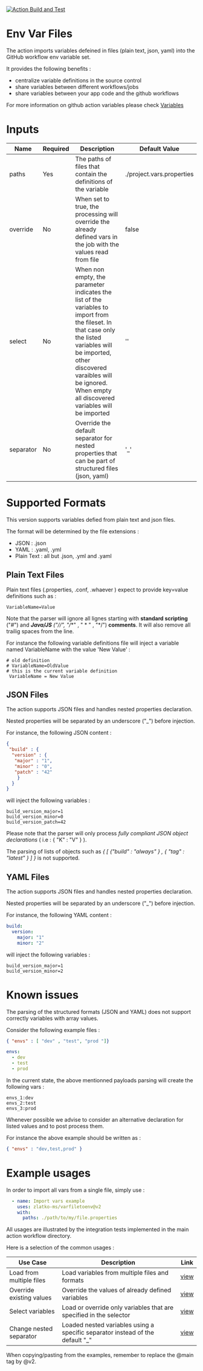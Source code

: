 [![Action Build and Test](https://github.com/zlatko-ms/envarfiles/actions/workflows/buildtest.yml/badge.svg)](https://github.com/zlatko-ms/envarfiles/actions/workflows/buildtest.yml)

# Env Var Files

The action imports variables defeined in files (plain text, json, yaml) into the GitHub workflow env variable set. 

It provides the following benefits : 

* centralize variable definitions in the source control
* share variables between different workflows/jobs 
* share variables between your app code and the github workflows

For more information on github action variables please check [Variables](https://docs.github.com/en/actions/learn-github-actions/variables) 

# Inputs

| Name      | Required | Description                                                                                     | Default Value             |
| --------- | -------- | ------------------------------------------------------------------------------------------------| ------------------------- |
| paths     | Yes      | The paths of files that contain the definitions of the variable                                 | ./project.vars.properties |
| override  | No       | When set to true, the processing will override the already defined vars in the job with the values read from file  | false |
| select    | No       | When non empty, the parameter indicates the list of the variables to import from the fileset. In that case only the listed variables will be imported, other discovered varaibles will be ignored. When empty all discovered variables will be imported | '' |
| separator | No       | Override the default separator for nested properties that can be part of structured files (json, yaml) | '_' |

# Supported Formats

This version supports variables defied from plain text and json files.

The format will be determined by the file extensions : 
* JSON : .json
* YAML : .yaml, .yml
* Plain Text : all but .json, .yml and .yaml

## Plain Text Files

Plain text files (.properties, .conf, .whaever ) expect to provide key=value definitions such as : 

```
VariableName=Value
```

Note that the parser will ignore all lignes starting with **standard scripting** ("#") and ***Java/JS** ("//", "/**" , " * " , "*/") **comments**. It will also remove all trailig spaces from the line.

For instance the following variable definitions file will inject a variable named VariableName with the value 'New Value' :

```
# old definition
# VariableName=OldValue
# this is the current variable definition
 VariableName = New Value
```

## JSON Files

The action supports JSON files and handles nested properties declaration. 

Nested properties will be separated by an underscore ("_") before injection.

For instance, the following JSON content : 

```json
{ 
 "build" : { 
  "version" : {
   "major" : "1",
   "minor" : "0",
   "patch" : "42"
    }
  }
}
```
will inject the following variables : 

```
build_version_major=1
build_version_minor=0
build_version_patch=42
```

Please note that the parser will only process *fully compliant JSON object declarations* ( i.e : { "K" : "V" } ).

The parsing of lists of objects such as *{ [ {"build" : "always" } , { "tag" : "latest" } ] }* is not supported.

## YAML Files

The action supports JSON files and handles nested properties declaration. 

Nested properties will be separated by an underscore ("_") before injection.


For instance, the following YAML content : 

```yaml
build:
  version:
    major: "1"
    minor: "2"
```
will inject the following variables : 

```
build_version_major=1
build_version_minor=2
```

# Known issues

The parsing of the structured formats (JSON and YAML) does not support correctly variables with array values.

Consider the following example files : 

```json
{ "envs" : [ "dev" , "test", "prod "]}
```

```yaml
envs:
  - dev
  - test
  - prod
```

In the current state, the above mentionned payloads parsing will create the following vars : 

```
envs_1:dev
envs_2:test
envs_3:prod
```

Whenever possible we advise to consider an alternative declaration for listed values and to post process them. 

For instance the above example should be written as :  

```json
{ "envs" : "dev,test,prod" }
```

# Example usages 

In order to import all vars from a single file, simply use : 

```yaml
  - name: Import vars example
    uses: zlatko-ms/varfiletoenv@v2
    with:
      paths: ./path/to/my/file.properties
```

All usages are illustrated by the integration tests implemented in the main action workflow directory.

Here is a selection of the common usages : 


| Use Case                 | Description                                                                   | Link     |
| ------------------------ | ----------------------------------------------------------------------------- |----------|
| Load from multiple files | Load variables from multiple files and formats                                | [view](.github/workflows/it-multiformat.yml?plain=1#L18-L24)
| Override existing values | Override the values of already defined variables                              | [view](.github/workflows/it-override.yml?plain=1#L22-L29)
| Select variables         | Load or override only variables that are specified in the selector            | [view](.github/workflows/it-select.yml?plain=1#L17-L28)
| Change nested separator  | Loaded nested variables using a specific separator instead of the default "_"  | [view](.github/workflows/it-separator.yml?plain=1#L18-L24)

When copying/pasting from the examples, remember to replace the @main tag by @v2.
